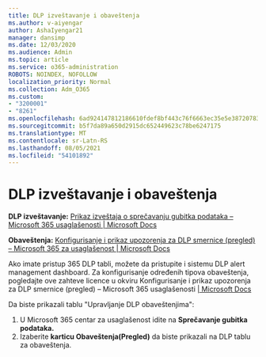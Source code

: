 ```yaml
---
title: DLP izveštavanje i obaveštenja
ms.author: v-aiyengar
author: AshaIyengar21
manager: dansimp
ms.date: 12/03/2020
ms.audience: Admin
ms.topic: article
ms.service: o365-administration
ROBOTS: NOINDEX, NOFOLLOW
localization_priority: Normal
ms.collection: Adm_O365
ms.custom:
- "3200001"
- "8261"
ms.openlocfilehash: 6ad924147812186610fdef8bf443c76f6663ec35e5e38720783fd4b0369bc579
ms.sourcegitcommit: b5f7da89a650d2915dc652449623c78be6247175
ms.translationtype: MT
ms.contentlocale: sr-Latn-RS
ms.lasthandoff: 08/05/2021
ms.locfileid: "54101892"
---
```

# <a name="dlp-reporting-and-alerts"></a>DLP izveštavanje i obaveštenja

**DLP izveštavanje:** [Prikaz izveštaja o sprečavanju gubitka podataka – Microsoft 365 usaglašenosti | Microsoft Docs](https://docs.microsoft.com/microsoft-365/compliance/view-the-dlp-reports?view=o365-worldwide&preserve-view=true)

**Obaveštenja:** [Konfigurisanje i prikaz upozorenja za DLP smernice (pregled) – Microsoft 365 za usaglašenost | Microsoft Docs](https://docs.microsoft.com/microsoft-365/compliance/dlp-configure-view-alerts-policies?view=o365-worldwide&preserve-view=true)

 Ako imate pristup 365 DLP tabli, možete da pristupite i sistemu DLP alert management dashboard.  Za konfigurisanje određenih tipova obaveštenja, pogledajte ove zahteve licence u okviru Konfigurisanje i prikaz upozorenja za DLP smernice (pregled) – Microsoft 365 usaglašenosti [| Microsoft Docs](https://docs.microsoft.com/microsoft-365/compliance/dlp-configure-view-alerts-policies?view=o365-worldwide#licensing-for-alert-configuration-options&preserve-view=true)

Da biste prikazali tablu "Upravljanje DLP obaveštenjima":

1. U Microsoft 365 centar za usaglašenost idite na **Sprečavanje gubitka podataka.**
1. Izaberite **karticu Obaveštenja(Pregled)** da biste prikazali na DLP tablu za obaveštenja.